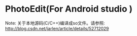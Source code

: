 # PhotoEdit(For Android studio )

Note: 
		关于本地源码(C/C++)编译成so文件。请参照: http://blog.csdn.net/jarlen/article/details/52712029
